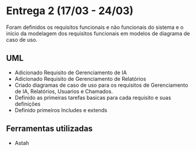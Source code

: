# Entrega 2 (17/03 - 24/03)

Foram definidos os requisitos funcionais e não funcionais do sistema e o inicio da modelagem 
dos requisitos funcionais em modelos de diagrama de caso de uso.

## UML
- Adicionado Requisito de Gerenciamento de IA
- Adicionado Requisito de Gerenciamento de Relatórios
- Criado diagramas de caso de uso para os requisitos de Gerenciamento de IA, 
Relatórios, Usuarios e Chamados.
- Definido as primeiras tarefas basicas para cada requisito e suas definições
- Definido primeiros Includes e extends


## Ferramentas utilizadas
- Astah
  
